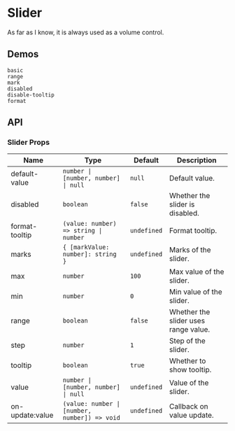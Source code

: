 # Slider

As far as I know, it is always used as a volume control.

## Demos

```demo
basic
range
mark
disabled
disable-tooltip
format
```

## API

### Slider Props

| Name            | Type                                          | Default     | Description                          |
| --------------- | --------------------------------------------- | ----------- | ------------------------------------ |
| default-value   | `number \| [number, number] \| null`          | `null`      | Default value.                       |
| disabled        | `boolean`                                     | `false`     | Whether the slider is disabled.      |
| format-tooltip  | `(value: number) => string \| number`         | `undefined` | Format tooltip.                      |
| marks           | `{ [markValue: number]: string }`             | `undefined` | Marks of the slider.                 |
| max             | `number`                                      | `100`       | Max value of the slider.             |
| min             | `number`                                      | `0`         | Min value of the slider.             |
| range           | `boolean`                                     | `false`     | Whether the slider uses range value. |
| step            | `number`                                      | `1`         | Step of the slider.                  |
| tooltip         | `boolean`                                     | `true`      | Whether to show tooltip.             |
| value           | `number \| [number, number] \| null`          | `undefined` | Value of the slider.                 |
| on-update:value | `(value: number \| [number, number]) => void` | `undefined` | Callback on value update.            |

